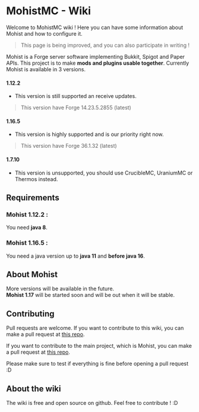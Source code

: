 # MohistMC - Wiki

Welcome to MohistMC wiki ! Here you can have some information about Mohist and how to configure it.
> This page is being improved, and you can also participate in writing !

Mohist is a Forge server software implementing Bukkit, Spigot and Paper APIs. This project is to make **mods and plugins usable together**. Currently Mohist is available in 3 versions.

#### 1.12.2
- This version is still supported an receive updates.
> This version have Forge 14.23.5.2855 (latest)

#### 1.16.5
- This version is highly supported and is our priority right now.
> This version have Forge 36.1.32 (latest)

#### 1.7.10
- This version is unsupported, you should use CrucibleMC, UraniumMC or Thermos instead.

## Requirements

### Mohist 1.12.2 :
You need **java 8**.

### Mohist 1.16.5 :
You need a java version up to **java 11** and **before java 16**.

## About Mohist

More versions will be available in the future.   
**Mohist 1.17** will be started soon and will be out when it will be stable.

## Contributing
Pull requests are welcome. If you want to contribute to this wiki, you can make a pull request at [this repo](https://github.com/MohistMC/MohistWiki/pulls).

If you want to contribute to the main project, which is Mohist, you can make a pull request at [this repo](https://github.com/MohistMC/Mohist/pulls).

Please make sure to test if everything is fine before opening a pull request :D

## About the wiki
The wiki is free and open source on github. Feel free to contribute ! :D